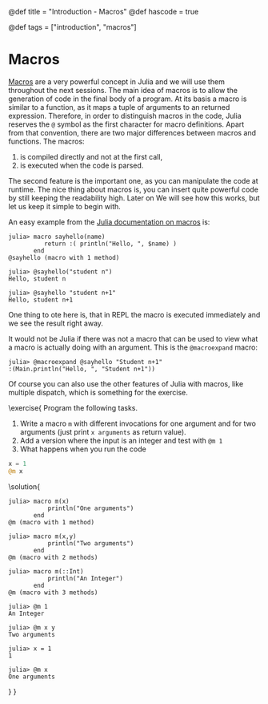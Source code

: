 @def title = "Introduction - Macros"
@def hascode = true

@def tags = ["introduction", "macros"]

# Macros

[Macros](https://docs.julialang.org/en/v1/manual/metaprogramming/#man-macros) are a very powerful concept in Julia and we will use them throughout the next sessions.
The main idea of macros is to allow the generation of code in the final body of a program.
At its basis a macro is similar to a function, as it maps a tuple of arguments to an returned expression. 
Therefore, in order to distinguish macros in the code, Julia reserves the `@` symbol as the first character for macro definitions. 
Apart from that convention, there are two major differences between macros and functions.
The macros:
1. is compiled directly and not at the first call,
1. is executed when the code is parsed.

The second feature is the important one, as you can manipulate the code at runtime.
The nice thing about macros is, you can insert quite powerful code by still keeping the readability high. 
Later on We will see how this works, but let us keep it simple to begin with.  

An easy example from the [Julia documentation on macros](https://docs.julialang.org/en/v1/manual/metaprogramming/#man-macros) is:
```julia-repl
julia> macro sayhello(name)
          return :( println("Hello, ", $name) )
       end
@sayhello (macro with 1 method)

julia> @sayhello("student n")
Hello, student n

julia> @sayhello "student n+1"
Hello, student n+1
```
One thing to ote here is, that in REPL the macro is executed immediately and we see the result right away. 

It would not be Julia if there was not a macro that can be used to view what a macro is actually doing with an argument. 
This is the `@macroexpand` macro:
```julia-repl
julia> @macroexpand @sayhello "Student n+1"
:(Main.println("Hello, ", "Student n+1"))
```

Of course you can also use the other features of Julia with macros, like multiple dispatch, which is something for the exercise. 

\exercise{
Program the following tasks.
1. Write a macro `m` with different invocations for one argument and for two arguments (just print `x arguments` as return value). 
1. Add a version where the input is an integer and test with `@m 1`
1. What happens when you run the code 
```julia
x = 1
@m x
```

\solution{
```julia-repl
julia> macro m(x)
           println("One arguments")
       end
@m (macro with 1 method)

julia> macro m(x,y)
           println("Two arguments")
       end
@m (macro with 2 methods)

julia> macro m(::Int)
           println("An Integer")
       end
@m (macro with 3 methods)

julia> @m 1
An Integer

julia> @m x y
Two arguments

julia> x = 1
1

julia> @m x
One arguments
```
}
}
